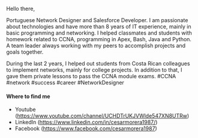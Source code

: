 Hello there,

Portuguese Network Designer and Salesforce Developer. I am passionate about technologies and have more than 8 years of IT experience, mainly in basic programming and networking. I helped classmates and students with homework related to CCNA, programming in Apex, Bash, Java and Python. A team leader always working with my peers to accomplish projects and goals together.

During the last 2 years, I helped out students from Costa Rican colleagues to implement networks, mainly for college projects. In addition to that, I gave them private lessons to pass the CCNA module exams. #CCNA #network #success #career #NetworkDesigner


#### Where to find me

- Youtube (https://www.youtube.com/channel/UCHDTrUKJVWlde547XN8UTRw)
- LinkedIn (https://www.linkedin.com/in/cesarmorera1987/)
- Facebook (https://www.facebook.com/cesarmorera1987)
